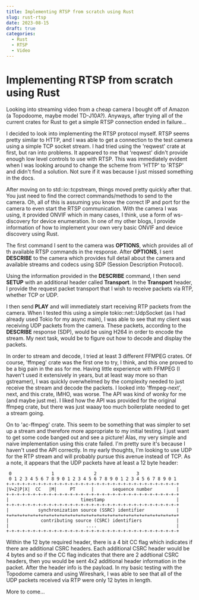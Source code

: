 ```yaml
---
title: Implementing RTSP from scratch using Rust
slug: rust-rtsp
date: 2023-08-15
draft: true
categories:
  - Rust
  - RTSP
  - Video
---
```


# Implementing RTSP from scratch using Rust
Looking into streaming video from a cheap camera I bought off of Amazon (a Topodoome, maybe model TD-J10A?). Anyways, after trying all of the current crates for Rust to get a simple RTSP connection ended in failure...

<!-- more -->

I decided to look into implementing the RTSP protocol myself. RTSP seems pretty similar to HTTP, and I was able to get a connection to the test camera using a simple TCP socket stream. I had tried using the 'reqwest' crate at first, but ran into problems. It appeared to me that 'reqwest' didn't provide enough low level controls to use with RTSP. This was immediately evident when I was looking around to change the scheme from 'HTTP' to 'RTSP' and didn't find a solution. Not sure if it was because I just missed something in the docs.

After moving on to std::io::tcpstream, things moved pretty quickly after that. You just need to find the correct commands/methods to send to the camera. Oh, all of this is assuming you know the correct IP and port for the camera to even start the RTSP communication. With the camera I was using, it provided ONVIF which in many cases, I think, use a form of ws-discovery for device enumeration. In one of my other blogs, I provide information of how to implement your own very basic ONVIF and device discovery using Rust.

The first command I sent to the camera was **OPTIONS**, which provides all of th available RTSP commands in the response. After **OPTIONS**, I sent **DESCRIBE** to the camera which provides full detail about the camera and available streams and codecs using SDP (Session Description Protocol). 

Using the information provided in the **DESCRIBE** command, I then send **SETUP** with an additional header called **Transport**. In the **Transport** header, I provide the request packet transport that I wish to receive packets via RTP, whether TCP or UDP.

I then send **PLAY** and will immediately start receiving RTP packets from the camera. When I tested this using a simple tokio::net::UdpSocket (as I had already used Tokio for my async main), I was able to see that my client was receiving UDP packets from the camera. These packets, according to the **DESCRIBE** response (SDP), would be using H264 in order to encode the stream. My next task, would be to figure out how to decode and display the packets.

In order to stream and decode, I tried at least 3 different FFMPEG crates. Of course, 'ffmpeg' crate was the first one to try, I think, and this one proved to be a big pain in the ass for me. Having little experience with FFMPEG (I haven't used it extensively in years, but at least way more so than gstreamer), I was quickly overwhelmed by the complexity needed to just receive the stream and decode the packets. I looked into 'ffmpeg-next', next, and this crate, IMHO, was worse. The API was kind of wonky for me (and maybe just me). I liked how the API was provided for the original ffmpeg crate, but there was just waaay too much boilerplate needed to get a stream going.

On to 'ac-ffmpeg' crate. This seem to be something that was simpler to set up a stream and therefore more appropriate to my initial testing. I just want to get some code banged out and see a picture! Alas, my very simple and naive implementation using this crate failed. I'm pretty sure it's because I haven't used the API correctly. In my early thoughts, I'm looking to use UDP for the RTP stream and will probably pursue this avenue instead of TCP. As a note, it appears that the UDP packets have at least a 12 byte header:
```
 0               1               2               3
 0 1 2 3 4 5 6 7 8 9 0 1 2 3 4 5 6 7 8 9 0 1 2 3 4 5 6 7 8 9 0 1
+-+-+-+-+-+-+-+-+-+-+-+-+-+-+-+-+-+-+-+-+-+-+-+-+-+-+-+-+-+-+-+-+
|V=2|P|X|  CC   |M|     PT      |       sequence number         |
+-+-+-+-+-+-+-+-+-+-+-+-+-+-+-+-+-+-+-+-+-+-+-+-+-+-+-+-+-+-+-+-+
|                           timestamp                           |
+-+-+-+-+-+-+-+-+-+-+-+-+-+-+-+-+-+-+-+-+-+-+-+-+-+-+-+-+-+-+-+-+
|           synchronization source (SSRC) identifier            |
+=+=+=+=+=+=+=+=+=+=+=+=+=+=+=+=+=+=+=+=+=+=+=+=+=+=+=+=+=+=+=+=+
|            contributing source (CSRC) identifiers             |
|                             ....                              |
+-+-+-+-+-+-+-+-+-+-+-+-+-+-+-+-+-+-+-+-+-+-+-+-+-+-+-+-+-+-+-+-+
```
Within the 12 byte required header, there is a 4 bit CC flag which indicates if there are additional CSRC headers. Each additional CSRC header would be 4 bytes and so if the CC flag indicates that there are 2 addtional CSRC headers, then you would be sent 4x2 additional header information in the packet. After the header info is the payload. In my basic testing with the Topodome camera and using Wireshark, I was able to see that all of the UDP packets received via RTP were only 12 bytes in length.

More to come... 
